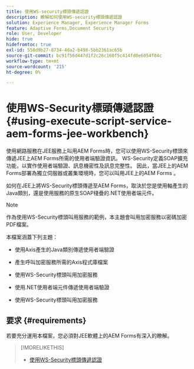 ```yaml
---
title: 使用WS-security標頭傳遞認證
description: 瞭解如何使用WS-security標頭傳遞認證
solution: Experience Manager, Experience Manager Forms
feature: Adaptive Forms,Document Security
role: User, Developer
hide: true
hidefromtoc: true
exl-id: 558d9b27-8734-4da2-b498-5bb2361ac65b
source-git-commit: bc91f56d447d1f2c26c160f5c414fd0e6054f84c
workflow-type: tm+mt
source-wordcount: '215'
ht-degree: 0%

---
```


# 使用WS-Security標頭傳遞認證 {#using-execute-script-service-aem-forms-jee-workbench}

使用網路服務在JEE服務上叫用AEM Forms時，您可以使用WS-Security標頭來傳遞JEE上AEM Forms所需的使用者端驗證資訊。 WS-Security定義SOAP擴充功能，以實作使用者端驗證、訊息機密性及訊息完整性。 因此，當JEE上的AEM Forms部署為獨立伺服器或叢集環境時，您可以叫用JEE上的AEM Forms 。

如何在JEE上將WS-Security標頭傳遞至AEM Forms，取決於您是使用軸產生的Java類別，還是使用服務的原生SOAP棧疊的.NET使用者端元件。

>[!NOTE]
>
>作為使用WS-Security標頭叫用服務的範例，本主題會叫用加密服務以密碼加密PDF檔案。

本檔案涵蓋下列主題：

* 使用Axis產生的Java類別傳遞使用者端驗證

* 產生呼叫加密服務所需的Axis程式庫檔案

* 使用WS-Security標頭叫用加密服務

* 使用.NET使用者端元件傳遞使用者端驗證

* 使用WS-Security標頭叫用加密服務


## 要求 {#requirements}

若要充分運用本檔案，您必須對JEE軟體上的AEM Forms有深入的瞭解。

>[!MORELIKETHIS]
>
>* [使用WS-Security標頭傳遞認證](assets/passing-credentials-using-ws-security-headers.pdf)
